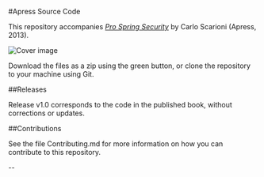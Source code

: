 #Apress Source Code

This repository accompanies [*Pro Spring Security*](http://www.apress.com/9781430248187) by Carlo  Scarioni (Apress, 2013).

![Cover image](9781430248187.jpg)

Download the files as a zip using the green button, or clone the repository to your machine using Git.

##Releases

Release v1.0 corresponds to the code in the published book, without corrections or updates.

##Contributions

See the file Contributing.md for more information on how you can contribute to this repository.


--